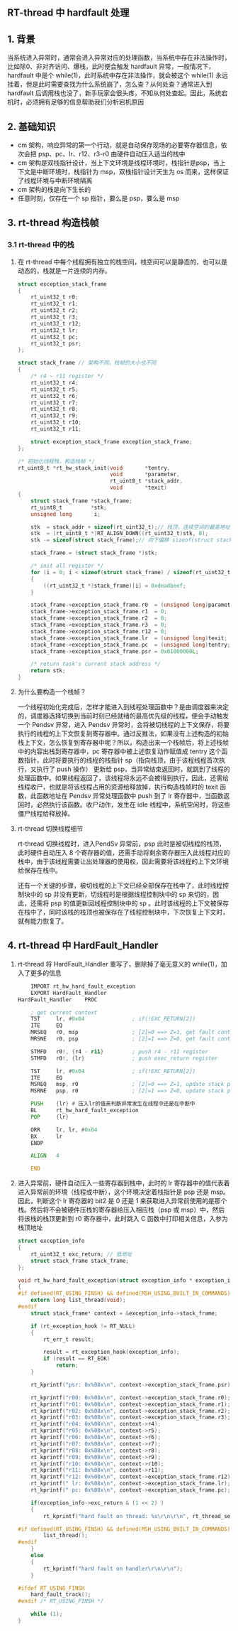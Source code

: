 ## RT-thread 中 hardfault 处理

## 1. 背景

​	当系统进入异常时，通常会进入异常对应的处理函数，当系统中存在非法操作时，比如除0、非对齐访问、爆栈，此时便会触发 hardfault 异常，一般情况下，hardfault 中是个 while(1)，此时系统中存在非法操作，就会被这个 while(1) 永远挂着，但是此时需要查找为什么系统崩了，怎么查？从何处查？通常进入到 hardfault 后调用栈也没了，新手玩家会很头疼，不知从何处查起。因此，系统宕机时，必须拥有足够的信息帮助我们分析宕机原因

## 2. 基础知识

* cm 架构，响应异常的第一个行动，就是自动保存现场的必要寄存器信息，依次会把 psp、pc、lr、r12、r3-r0 由硬件自动压入适当的栈中
* cm 架构是双栈指针设计，当上下文环境是线程环境时，栈指针是psp，当上下文是中断环境时，栈指针为 msp，双栈指针设计天生为 os 而来，这样保证了线程环境与中断环境隔离
* cm 架构的栈是向下生长的
* 任意时刻，仅存在一个 sp 指针，要么是 psp，要么是 msp

## 3. rt-thread 构造栈帧

### 3.1 rt-thread 中的栈

1. 在 rt-thread 中每个线程拥有独立的栈空间，栈空间可以是静态的，也可以是动态的，栈就是一片连续的内存。

   ```c
   struct exception_stack_frame
   {
       rt_uint32_t r0;
       rt_uint32_t r1;
       rt_uint32_t r2;
       rt_uint32_t r3;
       rt_uint32_t r12;
       rt_uint32_t lr;
       rt_uint32_t pc;
       rt_uint32_t psr;
   };
   
   struct stack_frame // 架构不同，栈帧的大小也不同
   {
       /* r4 ~ r11 register */
       rt_uint32_t r4;
       rt_uint32_t r5;
       rt_uint32_t r6;
       rt_uint32_t r7;
       rt_uint32_t r8;
       rt_uint32_t r9;
       rt_uint32_t r10;
       rt_uint32_t r11;
   
       struct exception_stack_frame exception_stack_frame;
   };
   
   /* 初始化线程栈，构造栈帧 */
   rt_uint8_t *rt_hw_stack_init(void       *tentry,
                                void       *parameter,
                                rt_uint8_t *stack_addr,
                                void       *texit)
   {
       struct stack_frame *stack_frame;
       rt_uint8_t         *stk;
       unsigned long       i;
   
       stk  = stack_addr + sizeof(rt_uint32_t);// 栈顶，连续空间的最高地址
       stk  = (rt_uint8_t *)RT_ALIGN_DOWN((rt_uint32_t)stk, 8);
       stk -= sizeof(struct stack_frame);// 向下偏移 sizeof(struct stack_frame) 个大小
   
       stack_frame = (struct stack_frame *)stk;
   
       /* init all register */
       for (i = 0; i < sizeof(struct stack_frame) / sizeof(rt_uint32_t); i ++)
       {
           ((rt_uint32_t *)stack_frame)[i] = 0xdeadbeef;
       }
   
       stack_frame->exception_stack_frame.r0  = (unsigned long)parameter; /* r0 : argument */
       stack_frame->exception_stack_frame.r1  = 0;                        /* r1 */
       stack_frame->exception_stack_frame.r2  = 0;                        /* r2 */
       stack_frame->exception_stack_frame.r3  = 0;                        /* r3 */
       stack_frame->exception_stack_frame.r12 = 0;                        /* r12 */
       stack_frame->exception_stack_frame.lr  = (unsigned long)texit;     /* lr 线程退出时，将执行线程*/
       stack_frame->exception_stack_frame.pc  = (unsigned long)tentry;    /* entry point, pc，线程切换时，进入到用户线程函数 */
       stack_frame->exception_stack_frame.psr = 0x01000000L;              /* PSR */
   
       /* return task's current stack address */
       return stk;
   }
   ```

2. 为什么要构造一个栈帧？

   一个线程初始化完成后，怎样才能进入到线程处理函数中？是由调度器来决定的，调度器选择切换到当前时刻已经就绪的最高优先级的线程，便会手动触发一个 Pendsv 异常，进入 Pendsv 异常时，会将被切线程的上下文保存，将要执行的线程的上下文恢复到寄存器中。通过反推法，如果没有上述构造的初始栈上下文，怎么恢复到寄存器中呢？所以，构造出来一个栈帧后，将上述栈帧中的内容出栈到寄存器中，pc 寄存器中被上述恢复动作赋值成 tentry 这个函数指针，此时将要执行的线程的栈指针 sp（指向栈顶，由于该程线程首次执行，又执行了 push 操作） 更新给 psp，当异常结束返回时，就跳到了线程的处理函数中。如果线程返回了，该线程将永远不会被得到执行，因此，还需给线程收尸，也就是将该线程占用的资源给释放掉，执行构造栈帧时的 texit 函数，此函数地址在 Pendsv 异常处理函数中 push 到了 lr 寄存器中，当函数返回时，必然执行该函数。收尸动作，发生在 idle 线程中，系统空闲时，将这些僵尸线程给释放掉。

3. rt-thread 切换线程细节

   rt-thread 切换线程时，进入PendSv 异常前，psp 此时是被切线程的栈顶，此时硬件自动压入 8 个寄存器的值，还需手动将剩余寄存器压入此线程对应的栈中，由于该线程需要让出处理器的使用权，因此需要将该线程的上下文环境给保存在栈中。

   还有一个关键的步骤，被切线程的上下文已经全部保存在栈中了，此时线程控制块中的 sp 并没有更新，切线程时是根据线程控制块中的 sp 来切的，因此，还需将 psp 的值更新回线程控制块中的 sp 。此时该线程的上下文被保存在栈中了，同时该栈的栈顶也被保存在了线程控制块中，下次恢复上下文时，就有能力恢复了。

## 4. rt-thread 中 HardFault_Handler

1. rt-thread 将 HardFault_Handler 重写了，删除掉了毫无意义的 while(1)，加入了更多的信息

   ```asm
       IMPORT rt_hw_hard_fault_exception
       EXPORT HardFault_Handler
   HardFault_Handler    PROC
   
       ; get current context
       TST     lr, #0x04               ; if(!EXC_RETURN[2])
       ITE     EQ
       MRSEQ   r0, msp                 ; [2]=0 ==> Z=1, get fault context from handler.
       MRSNE   r0, psp                 ; [2]=1 ==> Z=0, get fault context from thread.
   
       STMFD   r0!, {r4 - r11}         ; push r4 - r11 register
       STMFD   r0!, {lr}               ; push exec_return register
   
       TST     lr, #0x04               ; if(!EXC_RETURN[2])
       ITE     EQ
       MSREQ   msp, r0                 ; [2]=0 ==> Z=1, update stack pointer to MSP.
       MSRNE   psp, r0                 ; [2]=1 ==> Z=0, update stack pointer to PSP.
   
       PUSH    {lr} # 压入lr的值来判断异常发生在线程中还是在中断中
       BL      rt_hw_hard_fault_exception
       POP     {lr}
   
       ORR     lr, lr, #0x04
       BX      lr
       ENDP
   
       ALIGN   4
   
       END
   ```

2. 进入异常前，硬件自动压入一些寄存器到栈中，此时的 lr 寄存器中的值代表着进入异常前的环境（线程或中断），这个环境决定着栈指针是 psp 还是 msp。因此，判断这个 lr 寄存器的 bit2 是 0 还是 1 来获取进入异常前使用的是那个栈。然后将不会被硬件压栈的寄存器给压入相应栈（psp 或 msp）中，然后将该栈的栈顶更新到 r0 寄存器中，此时跳入 C 函数中打印相关信息，入参为栈顶地址

   ```c
   struct exception_info
   {
       rt_uint32_t exc_return; // 低地址
       struct stack_frame stack_frame;
   };
   
   void rt_hw_hard_fault_exception(struct exception_info * exception_info)
   {
   #if defined(RT_USING_FINSH) && defined(MSH_USING_BUILT_IN_COMMANDS)
       extern long list_thread(void);
   #endif
       struct stack_frame* context = &exception_info->stack_frame;
   
       if (rt_exception_hook != RT_NULL)
       {
           rt_err_t result;
   
           result = rt_exception_hook(exception_info);
           if (result == RT_EOK)
               return;
       }
   
       rt_kprintf("psr: 0x%08x\n", context->exception_stack_frame.psr);
   
       rt_kprintf("r00: 0x%08x\n", context->exception_stack_frame.r0);
       rt_kprintf("r01: 0x%08x\n", context->exception_stack_frame.r1);
       rt_kprintf("r02: 0x%08x\n", context->exception_stack_frame.r2);
       rt_kprintf("r03: 0x%08x\n", context->exception_stack_frame.r3);
       rt_kprintf("r04: 0x%08x\n", context->r4);
       rt_kprintf("r05: 0x%08x\n", context->r5);
       rt_kprintf("r06: 0x%08x\n", context->r6);
       rt_kprintf("r07: 0x%08x\n", context->r7);
       rt_kprintf("r08: 0x%08x\n", context->r8);
       rt_kprintf("r09: 0x%08x\n", context->r9);
       rt_kprintf("r10: 0x%08x\n", context->r10);
       rt_kprintf("r11: 0x%08x\n", context->r11);
       rt_kprintf("r12: 0x%08x\n", context->exception_stack_frame.r12);
       rt_kprintf(" lr: 0x%08x\n", context->exception_stack_frame.lr);
       rt_kprintf(" pc: 0x%08x\n", context->exception_stack_frame.pc);
   
       if(exception_info->exc_return & (1 << 2) )
       {
           rt_kprintf("hard fault on thread: %s\r\n\r\n", rt_thread_self()->name);
   
   #if defined(RT_USING_FINSH) && defined(MSH_USING_BUILT_IN_COMMANDS)
           list_thread();
   #endif
       }
       else
       {
           rt_kprintf("hard fault on handler\r\n\r\n");
       }
   
   #ifdef RT_USING_FINSH
       hard_fault_track();
   #endif /* RT_USING_FINSH */
   
       while (1);
   }
   ```

   

